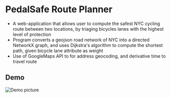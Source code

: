 # PedalSafe Route Planner

- A web-application that allows user to compute the safest NYC cycling route between two locations, by triaging bicycles lanes with the highest level of protection
- Program converts a geojson road network of NYC into a directed NetworkX graph, and uses Dijkstra's algorithm to compute the shortest path, given bicycle lane attribute as weight
- Use of GoogleMaps API to for address geocoding, and derivative time to travel route

## Demo
![Demo picture](https://64.media.tumblr.com/32952fdbdcfab15dd4f910aec4f8b2dd/c8365ffbc0af5e48-37/s2048x3072/8c771aa5621a30c80c7c3ad4e2d0ef151901b1c8.pnj)